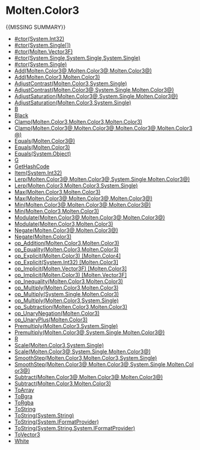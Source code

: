 ﻿  
# Molten.Color3
{{MISSING SUMMARY}}
  
*  [#ctor(System.Int32)](docs/Molten.Math/Molten/Color3/#ctor.md)  
*  [#ctor(System.Single[])](docs/Molten.Math/Molten/Color3/#ctor.md)  
*  [#ctor(Molten.Vector3F)](docs/Molten.Math/Molten/Color3/#ctor.md)  
*  [#ctor(System.Single,System.Single,System.Single)](docs/Molten.Math/Molten/Color3/#ctor.md)  
*  [#ctor(System.Single)](docs/Molten.Math/Molten/Color3/#ctor.md)  
*  [Add(Molten.Color3@,Molten.Color3@,Molten.Color3@)](docs/Molten.Math/Molten/Color3/Add.md)  
*  [Add(Molten.Color3,Molten.Color3)](docs/Molten.Math/Molten/Color3/Add.md)  
*  [AdjustContrast(Molten.Color3,System.Single)](docs/Molten.Math/Molten/Color3/AdjustContrast.md)  
*  [AdjustContrast(Molten.Color3@,System.Single,Molten.Color3@)](docs/Molten.Math/Molten/Color3/AdjustContrast.md)  
*  [AdjustSaturation(Molten.Color3@,System.Single,Molten.Color3@)](docs/Molten.Math/Molten/Color3/AdjustSaturation.md)  
*  [AdjustSaturation(Molten.Color3,System.Single)](docs/Molten.Math/Molten/Color3/AdjustSaturation.md)  
*  [B](docs/Molten.Math/Molten/Color3/B.md)  
*  [Black](docs/Molten.Math/Molten/Color3/Black.md)  
*  [Clamp(Molten.Color3,Molten.Color3,Molten.Color3)](docs/Molten.Math/Molten/Color3/Clamp.md)  
*  [Clamp(Molten.Color3@,Molten.Color3@,Molten.Color3@,Molten.Color3@)](docs/Molten.Math/Molten/Color3/Clamp.md)  
*  [Equals(Molten.Color3@)](docs/Molten.Math/Molten/Color3/Equals.md)  
*  [Equals(Molten.Color3)](docs/Molten.Math/Molten/Color3/Equals.md)  
*  [Equals(System.Object)](docs/Molten.Math/Molten/Color3/Equals.md)  
*  [G](docs/Molten.Math/Molten/Color3/G.md)  
*  [GetHashCode](docs/Molten.Math/Molten/Color3/GetHashCode.md)  
*  [Item(System.Int32)](docs/Molten.Math/Molten/Color3/Item.md)  
*  [Lerp(Molten.Color3@,Molten.Color3@,System.Single,Molten.Color3@)](docs/Molten.Math/Molten/Color3/Lerp.md)  
*  [Lerp(Molten.Color3,Molten.Color3,System.Single)](docs/Molten.Math/Molten/Color3/Lerp.md)  
*  [Max(Molten.Color3,Molten.Color3)](docs/Molten.Math/Molten/Color3/Max.md)  
*  [Max(Molten.Color3@,Molten.Color3@,Molten.Color3@)](docs/Molten.Math/Molten/Color3/Max.md)  
*  [Min(Molten.Color3@,Molten.Color3@,Molten.Color3@)](docs/Molten.Math/Molten/Color3/Min.md)  
*  [Min(Molten.Color3,Molten.Color3)](docs/Molten.Math/Molten/Color3/Min.md)  
*  [Modulate(Molten.Color3@,Molten.Color3@,Molten.Color3@)](docs/Molten.Math/Molten/Color3/Modulate.md)  
*  [Modulate(Molten.Color3,Molten.Color3)](docs/Molten.Math/Molten/Color3/Modulate.md)  
*  [Negate(Molten.Color3@,Molten.Color3@)](docs/Molten.Math/Molten/Color3/Negate.md)  
*  [Negate(Molten.Color3)](docs/Molten.Math/Molten/Color3/Negate.md)  
*  [op_Addition(Molten.Color3,Molten.Color3)](docs/Molten.Math/Molten/Color3/op_Addition.md)  
*  [op_Equality(Molten.Color3,Molten.Color3)](docs/Molten.Math/Molten/Color3/op_Equality.md)  
*  [op_Explicit(Molten.Color3) [Molten.Color4]](docs/Molten.Math/Molten/Color3/op_Explicit.md)  
*  [op_Explicit(System.Int32) [Molten.Color3]](docs/Molten.Math/Molten/Color3/op_Explicit.md)  
*  [op_Implicit(Molten.Vector3F) [Molten.Color3]](docs/Molten.Math/Molten/Color3/op_Implicit.md)  
*  [op_Implicit(Molten.Color3) [Molten.Vector3F]](docs/Molten.Math/Molten/Color3/op_Implicit.md)  
*  [op_Inequality(Molten.Color3,Molten.Color3)](docs/Molten.Math/Molten/Color3/op_Inequality.md)  
*  [op_Multiply(Molten.Color3,Molten.Color3)](docs/Molten.Math/Molten/Color3/op_Multiply.md)  
*  [op_Multiply(System.Single,Molten.Color3)](docs/Molten.Math/Molten/Color3/op_Multiply.md)  
*  [op_Multiply(Molten.Color3,System.Single)](docs/Molten.Math/Molten/Color3/op_Multiply.md)  
*  [op_Subtraction(Molten.Color3,Molten.Color3)](docs/Molten.Math/Molten/Color3/op_Subtraction.md)  
*  [op_UnaryNegation(Molten.Color3)](docs/Molten.Math/Molten/Color3/op_UnaryNegation.md)  
*  [op_UnaryPlus(Molten.Color3)](docs/Molten.Math/Molten/Color3/op_UnaryPlus.md)  
*  [Premultiply(Molten.Color3,System.Single)](docs/Molten.Math/Molten/Color3/Premultiply.md)  
*  [Premultiply(Molten.Color3@,System.Single,Molten.Color3@)](docs/Molten.Math/Molten/Color3/Premultiply.md)  
*  [R](docs/Molten.Math/Molten/Color3/R.md)  
*  [Scale(Molten.Color3,System.Single)](docs/Molten.Math/Molten/Color3/Scale.md)  
*  [Scale(Molten.Color3@,System.Single,Molten.Color3@)](docs/Molten.Math/Molten/Color3/Scale.md)  
*  [SmoothStep(Molten.Color3,Molten.Color3,System.Single)](docs/Molten.Math/Molten/Color3/SmoothStep.md)  
*  [SmoothStep(Molten.Color3@,Molten.Color3@,System.Single,Molten.Color3@)](docs/Molten.Math/Molten/Color3/SmoothStep.md)  
*  [Subtract(Molten.Color3@,Molten.Color3@,Molten.Color3@)](docs/Molten.Math/Molten/Color3/Subtract.md)  
*  [Subtract(Molten.Color3,Molten.Color3)](docs/Molten.Math/Molten/Color3/Subtract.md)  
*  [ToArray](docs/Molten.Math/Molten/Color3/ToArray.md)  
*  [ToBgra](docs/Molten.Math/Molten/Color3/ToBgra.md)  
*  [ToRgba](docs/Molten.Math/Molten/Color3/ToRgba.md)  
*  [ToString](docs/Molten.Math/Molten/Color3/ToString.md)  
*  [ToString(System.String)](docs/Molten.Math/Molten/Color3/ToString.md)  
*  [ToString(System.IFormatProvider)](docs/Molten.Math/Molten/Color3/ToString.md)  
*  [ToString(System.String,System.IFormatProvider)](docs/Molten.Math/Molten/Color3/ToString.md)  
*  [ToVector3](docs/Molten.Math/Molten/Color3/ToVector3.md)  
*  [White](docs/Molten.Math/Molten/Color3/White.md)